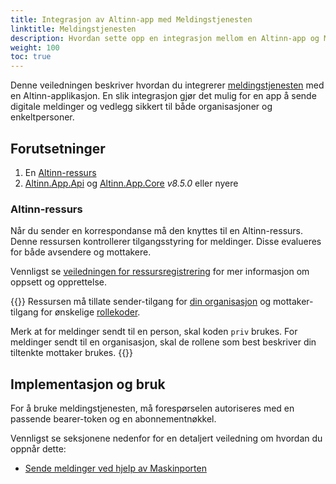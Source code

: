 ```yaml
---
title: Integrasjon av Altinn-app med Meldingstjenesten
linktitle: Meldingstjenesten
description: Hvordan sette opp en integrasjon mellom en Altinn-app og Meldingstjenesten.
weight: 100
toc: true
---
```


Denne veiledningen beskriver hvordan du integrerer [meldingstjenesten](/nb/correspondence/) med en Altinn-applikasjon.
En slik integrasjon gjør det mulig for en app å sende digitale meldinger og vedlegg sikkert til både organisasjoner og enkeltpersoner.

## Forutsetninger
1. En [Altinn-ressurs](#altinn-ressurs)
2. [Altinn.App.Api](https://www.nuget.org/packages/Altinn.App.Api) og [Altinn.App.Core](https://www.nuget.org/packages/Altinn.App.Core) _v8.5.0_ eller nyere

### Altinn-ressurs
Når du sender en korrespondanse må den knyttes til en Altinn-ressurs. Denne ressursen kontrollerer tilgangsstyring for
meldinger. Disse evalueres for både avsendere og mottakere.

Vennligst se [veiledningen for ressursregistrering](/nb/correspondence/getting-started/developer-guides/serviceowner/#registeraresourceinaltinnresourceregistry)
for mer informasjon om oppsett og opprettelse.

{{<notice info notice-paragraph-fix>}}
Ressursen må tillate sender-tilgang for [din organisasjon](https://github.com/Altinn/altinn-cdn/blob/master/orgs/altinn-orgs.json)
og mottaker-tilgang for ønskelige [rollekoder](https://github.com/Altinn/altinn-cdn/blob/master/authorization/subjectoptions.json).

Merk at for meldinger sendt til en person, skal koden `priv` brukes. For meldinger sendt til en organisasjon, skal de rollene
som best beskriver din tiltenkte mottaker brukes.
{{</notice>}}

## Implementasjon og bruk
For å bruke meldingstjenesten, må forespørselen autoriseres med en passende bearer-token og en abonnementnøkkel.

Vennligst se seksjonene nedenfor for en detaljert veiledning om hvordan du oppnår dette:

- [Sende meldinger ved hjelp av Maskinporten](maskinporten)